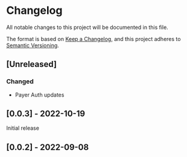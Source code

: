 # Changelog

All notable changes to this project will be documented in this file.

The format is based on [Keep a Changelog](https://keepachangelog.com/en/1.0.0/),
and this project adheres to [Semantic Versioning](https://semver.org/spec/v2.0.0.html).

## [Unreleased]

### Changed
- Payer Auth updates

## [0.0.3] - 2022-10-19

Initial release

## [0.0.2] - 2022-09-08
